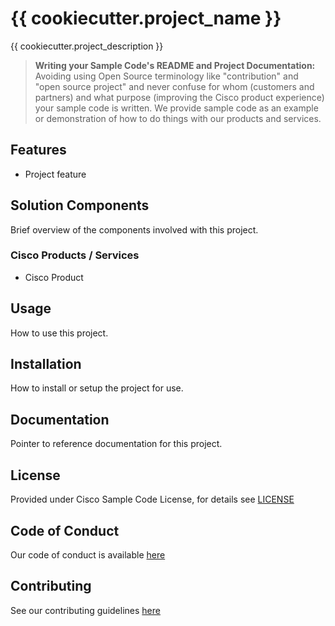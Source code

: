 # {{ cookiecutter.project_name }}

{{ cookiecutter.project_description }}


> **Writing your Sample Code's README and Project Documentation:** Avoiding using Open Source terminology like "contribution" and "open source project" and never confuse for whom (customers and partners) and what purpose (improving the Cisco product experience) your sample code is written. We provide sample code as an example or demonstration of how to do things with our products and services.


## Features

* Project feature


## Solution Components

Brief overview of the components involved with this project.

### Cisco Products / Services

* Cisco Product


## Usage

How to use this project.


## Installation

How to install or setup the project for use.


## Documentation

Pointer to reference documentation for this project.


## License

Provided under Cisco Sample Code License, for details see [LICENSE](./LICENSE.md)

## Code of Conduct

Our code of conduct is available [here](./CODE_OF_CONDUCT.md)

## Contributing

See our contributing guidelines [here](./CONTRIBUTING.md)
